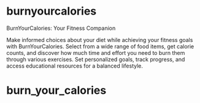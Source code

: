 # burnyourcalories

BurnYourCalories: Your Fitness Companion

Make informed choices about your diet while achieving your 
fitness goals with BurnYourCalories. Select from a wide range
of food items, get calorie counts, and discover how much time
and effort you need to burn them through various exercises.
Set personalized goals, track progress, and access educational
resources for a balanced lifestyle. 


# burn_your_calories
